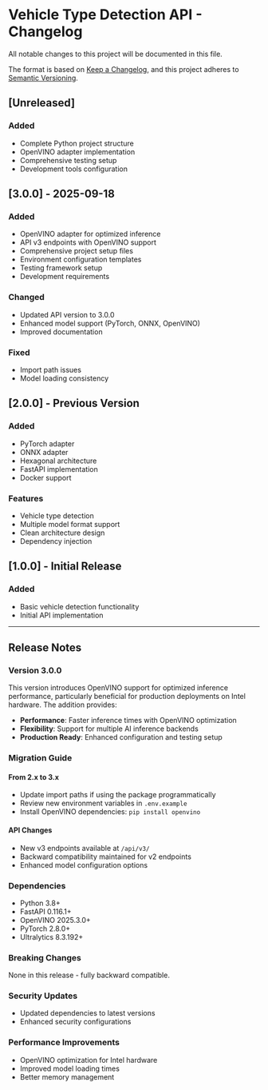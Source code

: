 # Vehicle Type Detection API - Changelog

All notable changes to this project will be documented in this file.

The format is based on [Keep a Changelog](https://keepachangelog.com/en/1.0.0/),
and this project adheres to [Semantic Versioning](https://semver.org/spec/v2.0.0.html).

## [Unreleased]

### Added
- Complete Python project structure
- OpenVINO adapter implementation
- Comprehensive testing setup
- Development tools configuration

## [3.0.0] - 2025-09-18

### Added
- OpenVINO adapter for optimized inference
- API v3 endpoints with OpenVINO support
- Comprehensive project setup files
- Environment configuration templates
- Testing framework setup
- Development requirements

### Changed
- Updated API version to 3.0.0
- Enhanced model support (PyTorch, ONNX, OpenVINO)
- Improved documentation

### Fixed
- Import path issues
- Model loading consistency

## [2.0.0] - Previous Version

### Added
- PyTorch adapter
- ONNX adapter
- Hexagonal architecture
- FastAPI implementation
- Docker support

### Features
- Vehicle type detection
- Multiple model format support
- Clean architecture design
- Dependency injection

## [1.0.0] - Initial Release

### Added
- Basic vehicle detection functionality
- Initial API implementation

---

## Release Notes

### Version 3.0.0
This version introduces OpenVINO support for optimized inference performance, particularly beneficial for production deployments on Intel hardware. The addition provides:

- **Performance**: Faster inference times with OpenVINO optimization
- **Flexibility**: Support for multiple AI inference backends
- **Production Ready**: Enhanced configuration and testing setup

### Migration Guide

#### From 2.x to 3.x
- Update import paths if using the package programmatically
- Review new environment variables in `.env.example`
- Install OpenVINO dependencies: `pip install openvino`

#### API Changes
- New v3 endpoints available at `/api/v3/`
- Backward compatibility maintained for v2 endpoints
- Enhanced model configuration options

### Dependencies
- Python 3.8+
- FastAPI 0.116.1+
- OpenVINO 2025.3.0+
- PyTorch 2.8.0+
- Ultralytics 8.3.192+

### Breaking Changes
None in this release - fully backward compatible.

### Security Updates
- Updated dependencies to latest versions
- Enhanced security configurations

### Performance Improvements
- OpenVINO optimization for Intel hardware
- Improved model loading times
- Better memory management